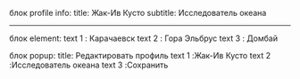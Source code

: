 блок profile info:
title: Жак-Ив Кусто
subtitle: Исследователь океана
___________________________
блок element:
text 1 : Карачаевск
text 2 : Гора Эльбрус
text 3 : Домбай

блок popup:
title: Редактировать профиль
text 1 :Жак-Ив Кусто
text 2 :Исследователь океана
text 3 :Сохранить

